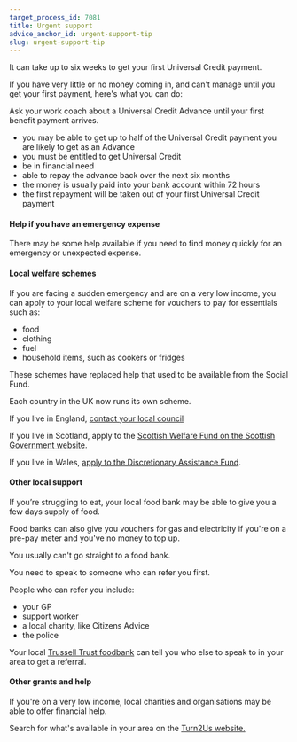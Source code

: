 ```yaml
---
target_process_id: 7081
title: Urgent support
advice_anchor_id: urgent-support-tip
slug: urgent-support-tip
---
```


It can take up to six weeks to get your first Universal Credit payment.

If you have very little or no money coming in, and can't manage until you get your first payment, here's what you can do:

Ask your work coach about a Universal Credit Advance until your first benefit payment arrives.

* you may be able to get up to half of the Universal Credit payment you are likely to get as an Advance
* you must be entitled to get Universal Credit
* be in financial need
* able to repay the advance back over the next six months
* the money is usually paid into your bank account within 72 hours
* the first repayment will be taken out of your first Universal Credit payment

#### Help if you have an emergency expense
There may be some help available if you need to find money quickly for an emergency or unexpected expense.

#### Local welfare schemes
If you are facing a sudden emergency and are on a very low income, you can apply to your local welfare scheme for vouchers to pay for essentials such as:
* food
* clothing
* fuel
* household items, such as cookers or fridges

These schemes have replaced help that used to be available from the Social Fund.

Each country in the UK now runs its own scheme.

If you live in England, [contact your local council](https://www.gov.uk/find-your-local-council)

If you live in Scotland, apply to the [Scottish Welfare Fund on the Scottish Government website](http://www.scotland.gov.uk/Topics/People/welfarereform/scottishwelfarefund).

If you live in Wales, [apply to the Discretionary Assistance Fund](http://www.moneymadeclearwales.org/home.php?page_id=60).

#### Other local support
If you’re struggling to eat, your local food bank may be able to give you a few days supply of food.

Food banks can also give you vouchers for gas and electricity if you're on a pre-pay meter and you've no money to top up.

You usually can't go straight to a food bank.

You need to speak to someone who can refer you first.

People who can refer you include:
* your GP
* support worker
* a local charity, like Citizens Advice
* the police

Your local [Trussell Trust foodbank](https://www.trusselltrust.org/get-help/find-a-foodbank/) can tell you who else to speak to in your area to get a referral.

#### Other grants and help
If you're on a very low income, local charities and organisations may be able to offer financial help.

Search for what's available in your area on the [Turn2Us website.](https://www.turn2us.org.uk/Find-Benefits-Grants)
